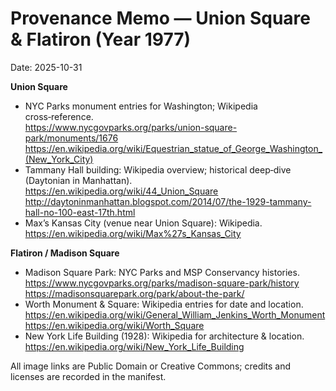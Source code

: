 # Provenance Memo — Union Square & Flatiron (Year 1977)
Date: 2025-10-31

**Union Square**
- NYC Parks monument entries for Washington; Wikipedia cross‑reference.  
  https://www.nycgovparks.org/parks/union-square-park/monuments/1676  
  https://en.wikipedia.org/wiki/Equestrian_statue_of_George_Washington_(New_York_City)
- Tammany Hall building: Wikipedia overview; historical deep‑dive (Daytonian in Manhattan).  
  https://en.wikipedia.org/wiki/44_Union_Square  
  http://daytoninmanhattan.blogspot.com/2014/07/the-1929-tammany-hall-no-100-east-17th.html
- Max’s Kansas City (venue near Union Square): Wikipedia.  
  https://en.wikipedia.org/wiki/Max%27s_Kansas_City

**Flatiron / Madison Square**
- Madison Square Park: NYC Parks and MSP Conservancy histories.  
  https://www.nycgovparks.org/parks/madison-square-park/history  
  https://madisonsquarepark.org/park/about-the-park/
- Worth Monument & Square: Wikipedia entries for date and location.  
  https://en.wikipedia.org/wiki/General_William_Jenkins_Worth_Monument  
  https://en.wikipedia.org/wiki/Worth_Square
- New York Life Building (1928): Wikipedia for architecture & location.  
  https://en.wikipedia.org/wiki/New_York_Life_Building

All image links are Public Domain or Creative Commons; credits and licenses are recorded in the manifest.
